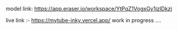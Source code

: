 model link: https://app.eraser.io/workspace/YtPqZ1VogxGy1jzIDkzj

live link :- https://mytube-inky.vercel.app/
work in progress ....
